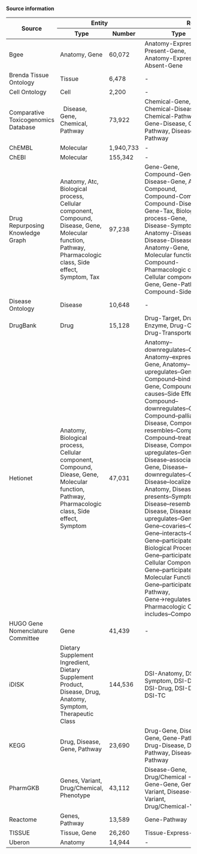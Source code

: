 **Source information**

<table>
	<thead>
		<tr>
			<th rowspan=2>Source</th>
			<th colspan=2>Entity</th>
			<th colspan=2>Relation</th>
			<th rowspan=2>URL</th>
			<th rowspan=2>License</th>
		</tr>
		<tr>
			<th>Type</th>
			<th>Number</th>
			<th>Type</th>
			<th>Number</th>
		</tr>
	</thead>
	<tbody>
		<tr>
			<td>Bgee</td>
			<td>Anatomy, Gene</td>
			<td>60,072</td>
			<td>Anatomy-Express Present-Gene, Anatomy-Express Absent-Gene</td>
			<td>11,731,369</td>
			<td>https://bgee.org/</td>
			<td>https://creativecommons.org/publicdomain/zero/1.0/</td>
		</tr>
		<tr>
			<td>Brenda Tissue Ontology</td>
			<td>Tissue</td>
			<td>6,478</td>
			<td>-</td>
			<td>-</td>
			<td>https://www.brenda-enzymes.org/index.php</td>
			<td>https://creativecommons.org/licenses/by/4.0/</td>
		</tr>
		<tr>
			<td>Cell Ontology</td>
			<td>Cell</td>
			<td>2,200</td>
			<td>-</td>
			<td>-</td>
			<td>http://obofoundry.org/ontology/cl.html</td>
			<td>https://creativecommons.org/licenses/by/4.0/</td>
		</tr>
		<tr>
			<td>Comparative Toxicogenomics Database</td>
			<td> 	Disease, Gene, Chemical, Pathway</td>
			<td>73,922</td>
			<td>Chemical-Gene, Chemical-Disease, Chemical-Pathway, Gene-Disease, Gene-Pathway, Disease-Pathway</td>
			<td>38344568</td>
			<td>http://ctdbase.org/</td>
			<td>https://creativecommons.org/licenses/by/4.0/</td>
		</tr>
		<tr>
			<td>ChEMBL</td>
			<td>Molecular</td>
			<td>1,940,733</td>
			<td>-</td>
			<td>-</td>
			<td>https://www.ebi.ac.uk/chembl/</td>
			<td>https://creativecommons.org/licenses/by-sa/3.0/</td>
		</tr>
		<tr>
			<td>ChEBI</td>
			<td>Molecular</td>
			<td>155,342</td>
			<td>-</td>
			<td>-</td>
			<td>https://www.ebi.ac.uk/chebi/init.do</td>
			<td>https://creativecommons.org/licenses/by/4.0/</td>
		</tr>
		<tr>
			<td>Drug Repurposing Knowledge Graph</td>
			<td>Anatomy, Atc, Biological process, Cellular component, Compound, Disease, Gene, Molecular function, Pathway, Pharmacologic class, Side effect, Symptom, Tax</td>
			<td>97,238</td>
			<td>Gene-Gene, Compound-Gene, Disease-Gene, Atc-Compound, Compound-Compound, Compound-Disease, Gene-Tax, Biological process-Gene, Disease-Symptom, Anatomy-Disease, Disease-Disease, Anatomy-Gene, Gene-Molecular function, Compound-Pharmacologic class, Cellular component-Gene, Gene-Pathway, Compound-Side effect</td>
			<td>5,874,261</td>
			<td>https://github.com/gnn4dr/DRKG</td>
			<td>https://www.apache.org/licenses/LICENSE-2.0</td>
		</tr>
		<tr>
			<td>Disease Ontology</td>
			<td>Disease</td>
			<td>10,648</td>
			<td>-</td>
			<td>-</td>
			<td>https://disease-ontology.org/</td>
			<td>https://creativecommons.org/publicdomain/zero/1.0/</td>
		</tr>
		<tr>
			<td>DrugBank</td>
			<td>Drug</td>
			<td>15,128</td>
			<td>Drug-Target, Drug-Enzyme, Drug-Carrier, Drug-Transporter</td>
			<td>28,014</td>
			<td>https://go.drugbank.com/</td>
			<td>http://creativecommons.org/licenses/by-nc/4.0/</td>
		</tr>
		<tr>
			<td>Hetionet</td>
			<td>Anatomy, Biological process, Cellular component, Compound, Diease, Gene, Molecular function, Pathway, Pharmacologic class, Side effect, Symptom</td>
			<td>47,031</td>
			<td>Anatomy–downregulates–Gene, Anatomy–expresses–Gene, Anatomy–upregulates–Gene, Compound–binds–Gene, Compound–causes–Side Effect, Compound–downregulates–Gene, Compound–palliates–Disease, Compound–resembles–Compound, Compound–treats–Disease, Compound–upregulates–Gene, Disease–associates–Gene, Disease–downregulates–Gene, Disease–localizes–Anatomy, Disease–presents–Symptom, Disease–resembles–Disease, Disease–upregulates–Gene, Gene–covaries–Gene, Gene–interacts–Gene, Gene–participates–Biological Process, Gene–participates–Cellular Component, Gene–participates–Molecular Function, Gene–participates–Pathway, Gene→regulates→Gene, Pharmacologic Class–includes–Compound</td>
			<td>2,250,197</td>
			<td>https://github.com/hetio/hetionet</td>
			<td>https://creativecommons.org/publicdomain/zero/1.0/</td>
		</tr>
		<tr>
			<td>HUGO Gene Nomenclature Committee</td>
			<td>Gene</td>
			<td>41,439</td>
			<td>-</td>
			<td>-</td>
			<td>https://www.genenames.org/</td>
			<td>http://creativecommons.org/licenses/by/4.0/</td>
		</tr>
		<tr>
			<td>iDISK</td>
			<td>Dietary Supplement Ingredient, Dietary Supplement Product, Disease, Drug, Anatomy, Symptom, Therapeutic Class</td>
			<td>144,536</td>
			<td>DSI-Anatomy, DSI-Symptom, DSI-Disease, DSI-Drug, DSI-DSP, DSI-TC</td>
			<td>705,075</td>
			<td>https://conservancy.umn.edu/handle/11299/204783</td>
			<td>https://creativecommons.org/licenses/by-sa/3.0/us/</td>
		</tr>
		<tr>
			<td>KEGG</td>
			<td>Drug, Disease, Gene, Pathway</td>
			<td>23,690</td>
			<td>Drug-Gene, Disease-Gene, Gene-Pathway, Drug-Disease, Drug-Pathway, Disease-Pathway</td>
			<td>56,873</td>
			<td>https://www.kegg.jp/</td>
			<td>http://creativecommons.org/licenses/by-nc/2.0/uk/</td>
		</tr>
		<tr>
			<td>PharmGKB</td>
			<td>Genes, Variant, Drug/Chemical, Phenotype</td>
			<td>43,112</td>
			<td>Disease-Gene, Drug/Chemical -Gene, Gene-Gene, Gene-Variant, Disease-Variant, Drug/Chemical-Variant</td>
			<td>61,616</td>
			<td>https://www.pharmgkb.org/</td>
			<td>https://creativecommons.org/licenses/by-sa/4.0/</td>
		</tr>
		<tr>
			<td>Reactome</td>
			<td>Genes, Pathway</td>
			<td>13,589</td>
			<td>Gene-Pathway</td>
			<td>118,480</td>
			<td>https://reactome.org/</td>
			<td>https://creativecommons.org/licenses/by/4.0/</td>
		</tr>
		<tr>
			<td>TISSUE</td>
			<td>Tissue, Gene</td>
			<td>26,260</td>
			<td>Tissue-Express-Gene</td>
			<td>6,788,697</td>
			<td>https://tissues.jensenlab.org/</td>
			<td>https://creativecommons.org/licenses/by/4.0/</td>
		</tr>
		<tr>
			<td>Uberon</td>
			<td>Anatomy</td>
			<td>14,944</td>
			<td>-</td>
			<td>-</td>
			<td>https://www.ebi.ac.uk/ols/ontologies/uberon</td>
			<td>http://creativecommons.org/licenses/by/3.0/</td>
		</tr>
		
</table>
